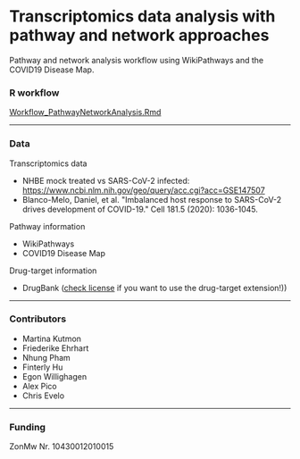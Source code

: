 # Transcriptomics data analysis with pathway and network approaches

Pathway and network analysis workflow using WikiPathways and the COVID19 Disease Map.

### R workflow

[Workflow_PathwayNetworkAnalysis.Rmd](https://github.com/BIGCAT-COVID19/COVID19-NHBE-Workflow/blob/main/Workflow_PathwayNetworkAnalysis.Rmd)

--------------------------------------

### Data

Transcriptomics data
* NHBE mock treated vs SARS-CoV-2 infected: https://www.ncbi.nlm.nih.gov/geo/query/acc.cgi?acc=GSE147507
* Blanco-Melo, Daniel, et al. "Imbalanced host response to SARS-CoV-2 drives development of COVID-19." Cell 181.5 (2020): 1036-1045.

Pathway information
* WikiPathways 
* COVID19 Disease Map

Drug-target information
* DrugBank ([check license](https://go.drugbank.com/legal/terms_of_use) if you want to use the drug-target extension!)) 

--------------------------------------

### Contributors
* Martina Kutmon
* Friederike Ehrhart
* Nhung Pham
* Finterly Hu
* Egon Willighagen
* Alex Pico
* Chris Evelo

--------------------------------------

### Funding
ZonMw Nr. 10430012010015
